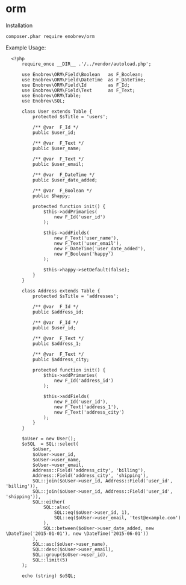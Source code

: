 # orm

Installation

    composer.phar require enobrev/orm

Example Usage:
    
      <?php
          require_once __DIR__ .'/../vendor/autoload.php';
      
          use Enobrev\ORM\Field\Boolean   as F_Boolean;
          use Enobrev\ORM\Field\DateTime  as F_DateTime;
          use Enobrev\ORM\Field\Id        as F_Id;
          use Enobrev\ORM\Field\Text      as F_Text;
          use Enobrev\ORM\Table;
          use Enobrev\SQL;
      
          class User extends Table {
              protected $sTitle = 'users';
      
              /** @var  F_Id */
              public $user_id;
      
              /** @var  F_Text */
              public $user_name;
      
              /** @var  F_Text */
              public $user_email;
      
              /** @var  F_DateTime */
              public $user_date_added;
      
              /** @var  F_Boolean */
              public $happy;
      
              protected function init() {
                  $this->addPrimaries(
                      new F_Id('user_id')
                  );
      
                  $this->addFields(
                      new F_Text('user_name'),
                      new F_Text('user_email'),
                      new F_DateTime('user_date_added'),
                      new F_Boolean('happy')
                  );
      
                  $this->happy->setDefault(false);
              }
          }
      
          class Address extends Table {
              protected $sTitle = 'addresses';
      
              /** @var  F_Id */
              public $address_id;
      
              /** @var  F_Id */
              public $user_id;
      
              /** @var  F_Text */
              public $address_1;
      
              /** @var  F_Text */
              public $address_city;
      
              protected function init() {
                  $this->addPrimaries(
                      new F_Id('address_id')
                  );
      
                  $this->addFields(
                      new F_Id('user_id'),
                      new F_Text('address_1'),
                      new F_Text('address_city')
                  );
              }
          }
      
          $oUser = new User();
          $oSQL  = SQL::select(
              $oUser,
              $oUser->user_id,
              $oUser->user_name,
              $oUser->user_email,
              Address::Field('address_city', 'billing'),
              Address::Field('address_city', 'shipping'),
              SQL::join($oUser->user_id, Address::Field('user_id', 'billing')),
              SQL::join($oUser->user_id, Address::Field('user_id', 'shipping')),
              SQL::either(
                  SQL::also(
                      SQL::eq($oUser->user_id, 1),
                      SQL::eq($oUser->user_email, 'test@example.com')
                  ),
                  SQL::between($oUser->user_date_added, new \DateTime('2015-01-01'), new \DateTime('2015-06-01'))
              ),
              SQL::asc($oUser->user_name),
              SQL::desc($oUser->user_email),
              SQL::group($oUser->user_id),
              SQL::limit(5)
          );
      
          echo (string) $oSQL;
